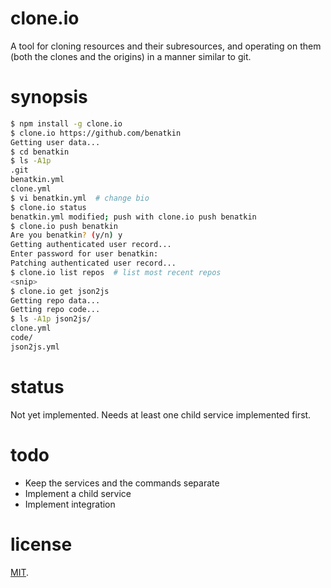 # clone.io

A tool for cloning resources and their subresources, and operating on
them (both the clones and the origins) in a manner similar to git.

# synopsis

``` bash
$ npm install -g clone.io
$ clone.io https://github.com/benatkin
Getting user data...
$ cd benatkin
$ ls -A1p
.git
benatkin.yml
clone.yml
$ vi benatkin.yml  # change bio
$ clone.io status
benatkin.yml modified; push with clone.io push benatkin
$ clone.io push benatkin
Are you benatkin? (y/n) y
Getting authenticated user record...
Enter password for user benatkin:
Patching authenticated user record...
$ clone.io list repos  # list most recent repos
<snip>
$ clone.io get json2js
Getting repo data...
Getting repo code...
$ ls -A1p json2js/
clone.yml
code/
json2js.yml
```

# status

Not yet implemented. Needs at least one child service implemented
first.

# todo

* Keep the services and the commands separate
* Implement a child service
* Implement integration

# license

[MIT](http://benatkin.mit-license.org/).
